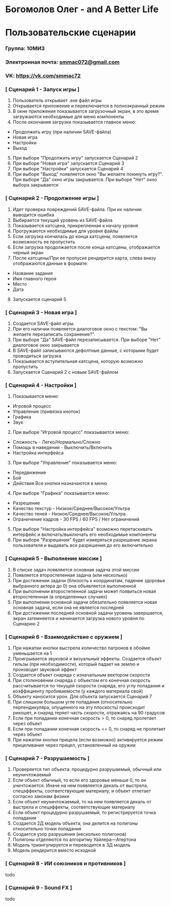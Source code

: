 # Богомолов Олег - and A Better Life
# Пользовательские сценарии

### Группа: 10МИ3
### Электронная почта: smmac072@gmail.com
### VK: https://vk.com/smmac72

### [ Сценарий 1 - Запуск игры ]
1. Пользователь открывает .exe файл игры
2. Открывается приложение и переключается в полноэкранный режим
3. В окне приложения показывается загрузочный экран, в это время загружаются необходимые для меню компоненты
4. После окончания загрузки показывается главное меню:
* Продолжить игру (при наличии SAVE-файла)
* Новая игра
* Настройки
* Выход
5. При выборе "Продолжить игру" запускается Сценарий 2
6. При выборе "Новая игра" запускается Сценарий 3
7. При выборе "Настройки" запускается Сценарий 4
8. При выборе "Выход" появляется окно "Вы желаете покинуть игру?". При выборе "Да" окно игры закрывается. При выборе "Нет" окно выбора закрывается

### [ Сценарий 2 - Продолжение игры ]
1. Идет проверка повреждений SAVE-файла. При их наличии выводится ошибка
2. Выбирается текущий уровень из SAVE-файла
3. Показывается катсцена, прикрепленная к началу уровня
4. Прогружаются необходимые для уровня файлы
5. Если загрузка кончилась до конца катсцены, появляется возможность ее пропустить
6. Если загрузка продолжается после конца катсцены, отображается черный экран
7. После катсцены/При ее пропуске рендерится карта, слева внизу отображаются данные в формате:
* Название задания
* Имя главного героя
* Место
* Дата
8. Запускается сценарий 5

### [ Сценарий 3 - Новая игра ]
1. Создается SAVE-файл игры. 
2. При его наличии появляется диалоговое окно с текстом: "Вы желаете перезаписать сохранение?". 
3. При выборе "Да" SAVE-файл перезаписывается. При выборе "Нет" диалоговое окно закрывается
4. В SAVE-файл записываются дефолтные данные, с которыми будет проводиться загрузка
5. Показывается вступительная катсцена, которую возможно пропустить
6. Запускается Сценарий 2 с новым SAVE-файлом

### [ Сценарий 4 - Настройки ]
1. Показывается меню:
* Игровой процесс
* Управление (привязка кнопок)
* Графика
* Звук
2. При выборе "Игровой процесс" показывается меню:
* Сложность - Легко/Нормально/Сложно
* Помощь в наведении - Выключить/Включить
* Настройка интерфейса 
3. При выборе "Управление" показывается меню:
* Передвижение
* Бой
* Действия
Все кнопки назначаются в меню
4. При выборе "Графика" показывается меню:
* Разрешение
* Качество текстур - Низкое/Среднее/Высокое/Ультра
* Качество теней - Низкое/Среднее/Высокое/Ультра
* Ограничение кадров - 30 FPS / 60 FPS / Нет ограничений
5. При выборе "Настройка интерфейса" возможно перетаскивать интерфейс и включать/выключать его необходимые компоненты
6. При выборе "Разрешения" будет измеряться разрешение экрана пользователя и выдавать все разрешения до его включительно

### [ Сценарий 5 - Выполнение миссии ]
1. В списке задач появляется основная задача этой миссии
2. Появляется второстепенная задача (или несколько)
3. При достижении задачи (близость к координатам, падение здоровья выбранного актера до 0) она объявляется выполненной
4. При выполнении второстепенной задачи может появиться новая второстепенная (в определенных случаях)
5. При выполнении основной задачи обязательно появляется новая основная задача, если она не является последней
6. При достижении последней основной задачи уровень завершается, экран затемняется и начинается загрузка нового уровня по Сценарию 2

### [ Сценарий 6 - Взаимодействие с оружием ]
1. При нажатии кнопки выстрела количество патронов в обойме уменьшается на 1
2. Проигрывается звуковой и визуальный эффекты. Создается объект гильзы (при необходимости), который падает на землю и производит звуковой эффект
3. Создается объект снаряда с изначальным вектором скорости
4. При столкновении снаряда с объектом его конечная скорость рассчитывается по текущей скорости снаряда, его углу попадания и коэффициенту пробиваемости (у каждого материала свой)
5. Объекту наносится урон. Для объекта запускается Сценарий 7
6. При слишком большом угле попадания (относительно перпендикуляра, опущенного на эту плоскость) происходит рикошет, и снаряд теряет часть скорости, отражаясь на 90 градусов
7. Если при попадании конечная скорость > 0, то снаряд пролетает через объект
8. Если при попадании конечная скорость <= 0, то снаряд не пролетает через объект
9. При нажатии кнопки прицела (если возможно) активируется режим прицеливания через прицел, установленный на оружии

### [ Сценарий 7 - Разрушаемость ]
1. Проверяется тип объекта: процедурно разрушаемый, обычный или неуничтожаемый
2. Если объект обычный, то если его здоровье меньше 0, то он уничтожается. Иначе на нем появляется декаль от выстрела, спецэффекты, соответствующие материалу, и объект отлетает согласно законам физики
3. Если объект неуничтожаемый, то на нем появляется декаль от выстрела и спецэффекты, соответствующие материалу
4. Если объект процедурно разрушаемый, то регистрируется точка попадания
5. Создается 2Д модель объекта, она делится на полигоны относительно точки попадания
5. Создается узор разрушения (несколько полигонов)
6. Полигоны отделяются по алгоритму Уайлера—Атертона
7. Модель триангулируется и переводится в 3Д модель
8. Модель рендерится вместо исходной

### [ Сценарий 8 - ИИ союзников и противников ]
todo

### [ Сценарий 9 - Sound FX ]
todo
